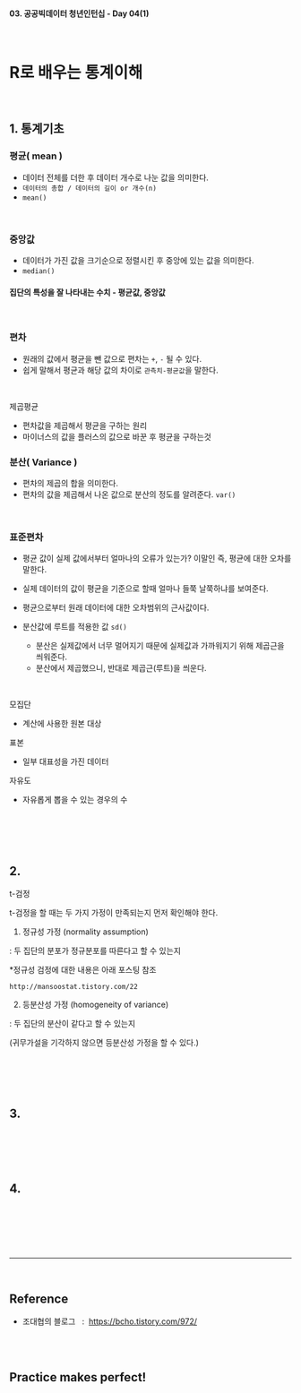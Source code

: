 <br>

#### 03. 공공빅데이터 청년인턴십 - Day 04(1)

<br>

# R로 배우는 통계이해

<br>

## 1. 통계기초

### 평균( mean )

- 데이터 전체를 더한 후 데이터 개수로 나눈 값을 의미한다.
- `데이터의 총합 / 데이터의 길이 or 개수(n)`
- `mean()`

<br>

### 중앙값 

- 데이터가 가진 값을 크기순으로 정렬시킨 후 중앙에 있는 값을 의미한다.
- `median()`

#### 집단의 특성을 잘 나타내는 수치 - 평균값, 중앙값

<br>

### 편차 

- 원래의 값에서 평균을 뺀 값으로 편차는 `+`, `-` 될 수 있다. 
- 쉽게 말해서 평균과 해당 값의 차이로 `관측치-평균값`을 말한다. 


<br>

제곱평균

- 편차값을 제곱해서 평균을 구하는 원리 
- 마이너스의 값을 플러스의 값으로 바꾼 후 평균을 구하는것  

### 분산( Variance )

- 편차의 제곱의 합을 의미한다. 
- 편차의 값을 제곱해서 나온 값으로 분산의 정도를 알려준다. `var()`

<br>

### 표준편차

- 평균 값이 실제 값에서부터 얼마나의 오류가 있는가? 이말인 즉, 평균에 대한 오차를 말한다.
- 실제 데이터의 값이 평균을 기준으로 할때 얼마나 들쭉 날쭉하냐를 보여준다. 
- 평균으로부터 원래 데이터에 대한 오차범위의 근사값이다.

- 분산값에 루트를 적용한 값 `sd()`
    - 분산은 실제값에서 너무 멀어지기 때문에 실제값과 가까워지기 위해 제곱근을 씌워준다.
    - 분산에서 제곱했으니, 반대로 제곱근(루트)을 씌운다.  


<br>

모집단
- 계산에 사용한 원본 대상

표본
- 일부 대표성을 가진 데이터 

자유도
- 자유롭게 뽑을 수 있는 경우의 수 



<br>

```r

```

<br>




## 2.

t-검정


t-검정을 할 때는 두 가지 가정이 만족되는지 먼저 확인해야 한다.

1. 정규성 가정 (normality assumption)
 
: 두 집단의 분포가 정규분포를 따른다고 할 수 있는지

  *정규성 검정에 대한 내용은 아래 포스팅 참조

    http://mansoostat.tistory.com/22

2. 등분산성 가정 (homogeneity of variance)

: 두 집단의 분산이 같다고 할 수 있는지

 (귀무가설을 기각하지 않으면 등분산성 가정을 할 수 있다.)
 

<br>

```py

```

<br>



## 3.

<br>

```py

```

<br>



## 4.

<br>

```py

```

<br>





<br>

---

<br>

## Reference <br>

- 조대협의 블로그 &nbsp; : &nbsp;<https://bcho.tistory.com/972/> <br>

<br>
<br>

## Practice makes perfect! <br>

<!-- - [내용](주소) -->